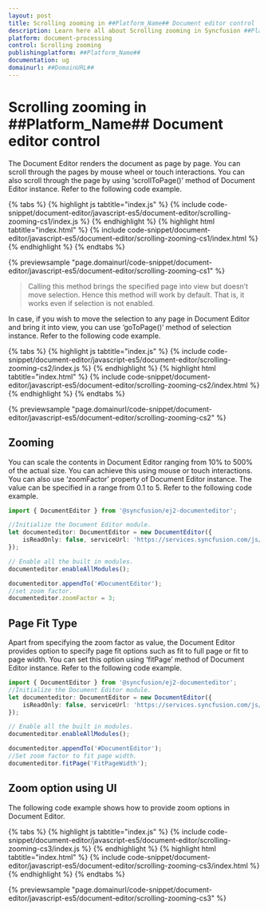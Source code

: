 ```yaml
---
layout: post
title: Scrolling zooming in ##Platform_Name## Document editor control | Syncfusion
description: Learn here all about Scrolling zooming in Syncfusion ##Platform_Name## Document editor control of Syncfusion Essential JS 2 and more.
platform: document-processing
control: Scrolling zooming 
publishingplatform: ##Platform_Name##
documentation: ug
domainurl: ##DomainURL##
---
```


# Scrolling zooming in ##Platform_Name## Document editor control

The Document Editor renders the document as page by page. You can scroll through the pages by mouse wheel or touch interactions. You can also scroll through the page by using ‘scrollToPage()’ method of Document Editor instance. Refer to the following code example.

{% tabs %}
{% highlight js tabtitle="index.js" %}
{% include code-snippet/document-editor/javascript-es5/document-editor/scrolling-zooming-cs1/index.js %}
{% endhighlight %}
{% highlight html tabtitle="index.html" %}
{% include code-snippet/document-editor/javascript-es5/document-editor/scrolling-zooming-cs1/index.html %}
{% endhighlight %}
{% endtabs %}

{% previewsample "page.domainurl/code-snippet/document-editor/javascript-es5/document-editor/scrolling-zooming-cs1" %}

> Calling this method brings the specified page into view but doesn’t move selection. Hence this method will work by default. That is, it works even if selection is not enabled.

In case, if you wish to move the selection to any page in Document Editor and bring it into view, you can use ‘goToPage()’ method of selection instance. Refer to the following code example.

{% tabs %}
{% highlight js tabtitle="index.js" %}
{% include code-snippet/document-editor/javascript-es5/document-editor/scrolling-zooming-cs2/index.js %}
{% endhighlight %}
{% highlight html tabtitle="index.html" %}
{% include code-snippet/document-editor/javascript-es5/document-editor/scrolling-zooming-cs2/index.html %}
{% endhighlight %}
{% endtabs %}

{% previewsample "page.domainurl/code-snippet/document-editor/javascript-es5/document-editor/scrolling-zooming-cs2" %}

## Zooming

You can scale the contents in Document Editor ranging from 10% to 500% of the actual size. You can achieve this using mouse or touch interactions. You can also use ‘zoomFactor’ property of Document Editor instance. The value can be specified in a range from 0.1 to 5. Refer to the following code example.

```ts
import { DocumentEditor } from '@syncfusion/ej2-documenteditor';

//Initialize the Document Editor module.
let documenteditor: DocumentEditor = new DocumentEditor({
    isReadOnly: false, serviceUrl: 'https://services.syncfusion.com/js/production/api/documenteditor/'
});

// Enable all the built in modules.
documenteditor.enableAllModules();

documenteditor.appendTo('#DocumentEditor');
//set zoom factor.
documenteditor.zoomFactor = 3;
```

## Page Fit Type

Apart from specifying the zoom factor as value, the Document Editor provides option to specify page fit options such as fit to full page or fit to page width. You can set this option using ‘fitPage’ method of Document Editor instance. Refer to the following code example.

```ts
import { DocumentEditor } from '@syncfusion/ej2-documenteditor';
//Initialize the Document Editor module.
let documenteditor: DocumentEditor = new DocumentEditor({
    isReadOnly: false, serviceUrl: 'https://services.syncfusion.com/js/production/api/documenteditor/'
});

// Enable all the built in modules.
documenteditor.enableAllModules();

documenteditor.appendTo('#DocumentEditor');
//Set zoom factor to fit page width.
documenteditor.fitPage('FitPageWidth');
```

## Zoom option using UI

The following code example shows how to provide zoom options in Document Editor.

{% tabs %}
{% highlight js tabtitle="index.js" %}
{% include code-snippet/document-editor/javascript-es5/document-editor/scrolling-zooming-cs3/index.js %}
{% endhighlight %}
{% highlight html tabtitle="index.html" %}
{% include code-snippet/document-editor/javascript-es5/document-editor/scrolling-zooming-cs3/index.html %}
{% endhighlight %}
{% endtabs %}

{% previewsample "page.domainurl/code-snippet/document-editor/javascript-es5/document-editor/scrolling-zooming-cs3" %}
